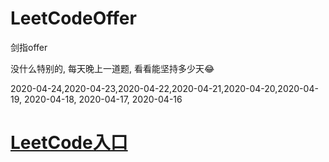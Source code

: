 # LeetCodeOffer
剑指offer

没什么特别的, 每天晚上一道题, 看看能坚持多少天😂


2020-04-24,2020-04-23,2020-04-22,2020-04-21,2020-04-20,2020-04-19, 2020-04-18, 2020-04-17, 2020-04-16


# [LeetCode入口](https://leetcode-cn.com/u/cocos543/)
